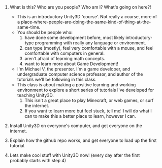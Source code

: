 1. What is this? Who are you people? Who am I? What's going on here?!
	* This is an introductory Unity3D 'course'. Not really a course, more of a place-where-people-are-doing-the-same-kind-of-thing-at-the-same-time.
	* You should be people who:
		1. have done some development before, most likely introductory-type programming with really any language or environment.
		2. can type (mostly), feel very comfortable with a mouse, and feel comfortable with computers in general.
		3. aren't afraid of learning math concepts.
		4. want to learn more about Game Development!
	* I'm Michael V, the presenter. I'm a game developer, and undergraduate computer science professor, and author of the tutorials we'll be following in this class.
	* This class is about making a positive learning and working environment to explore a short series of tutorials I've developed for teaching Unity3D.
		1. This isn't a great place to play Minecraft, or web games, or surf the internet.
		2. If you want to learn more but feel stuck, tell me! I will do what I can to make this a better place to learn, however I can.

2. Install Unity3D on everyone's computer, and get everyone on the internet.

3. Explain how the github repo works, and get everyone to load up the first tutorial.

4. Lets make cool stuff with Unity3D now! (every day after the first probably starts with step 4)